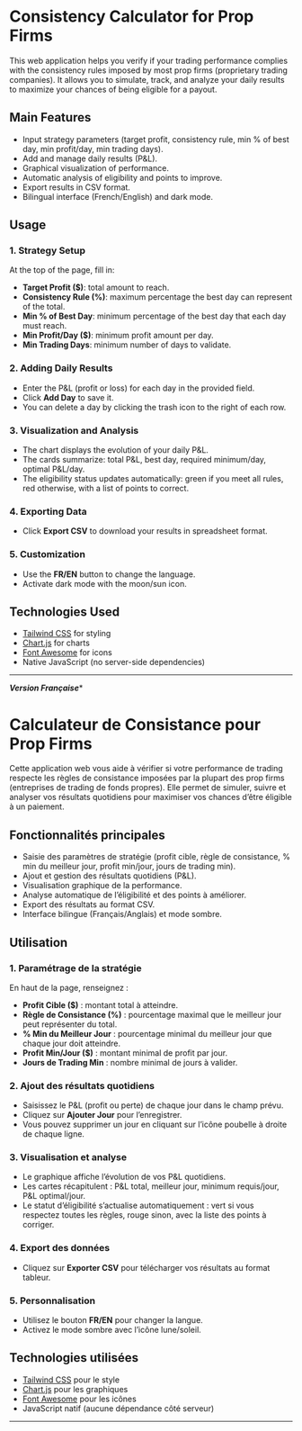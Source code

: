 # Consistency Calculator for Prop Firms

This web application helps you verify if your trading performance complies with the consistency rules imposed by most prop firms (proprietary trading companies). It allows you to simulate, track, and analyze your daily results to maximize your chances of being eligible for a payout.

## Main Features

- Input strategy parameters (target profit, consistency rule, min % of best day, min profit/day, min trading days).
- Add and manage daily results (P&L).
- Graphical visualization of performance.
- Automatic analysis of eligibility and points to improve.
- Export results in CSV format.
- Bilingual interface (French/English) and dark mode.

## Usage

### 1. Strategy Setup

At the top of the page, fill in:
- **Target Profit ($)**: total amount to reach.
- **Consistency Rule (%)**: maximum percentage the best day can represent of the total.
- **Min % of Best Day**: minimum percentage of the best day that each day must reach.
- **Min Profit/Day ($)**: minimum profit amount per day.
- **Min Trading Days**: minimum number of days to validate.

### 2. Adding Daily Results

- Enter the P&L (profit or loss) for each day in the provided field.
- Click **Add Day** to save it.
- You can delete a day by clicking the trash icon to the right of each row.

### 3. Visualization and Analysis

- The chart displays the evolution of your daily P&L.
- The cards summarize: total P&L, best day, required minimum/day, optimal P&L/day.
- The eligibility status updates automatically: green if you meet all rules, red otherwise, with a list of points to correct.

### 4. Exporting Data

- Click **Export CSV** to download your results in spreadsheet format.

### 5. Customization

- Use the **FR/EN** button to change the language.
- Activate dark mode with the moon/sun icon.

## Technologies Used

- [Tailwind CSS](https://tailwindcss.com/) for styling
- [Chart.js](https://www.chartjs.org/) for charts
- [Font Awesome](https://fontawesome.com/) for icons
- Native JavaScript (no server-side dependencies)

---

***Version Française****

# Calculateur de Consistance pour Prop Firms

Cette application web vous aide à vérifier si votre performance de trading respecte les règles de consistance imposées par la plupart des prop firms (entreprises de trading de fonds propres). Elle permet de simuler, suivre et analyser vos résultats quotidiens pour maximiser vos chances d’être éligible à un paiement.

## Fonctionnalités principales

- Saisie des paramètres de stratégie (profit cible, règle de consistance, % min du meilleur jour, profit min/jour, jours de trading min).
- Ajout et gestion des résultats quotidiens (P&L).
- Visualisation graphique de la performance.
- Analyse automatique de l’éligibilité et des points à améliorer.
- Export des résultats au format CSV.
- Interface bilingue (Français/Anglais) et mode sombre.

## Utilisation

### 1. Paramétrage de la stratégie

En haut de la page, renseignez :
- **Profit Cible ($)** : montant total à atteindre.
- **Règle de Consistance (%)** : pourcentage maximal que le meilleur jour peut représenter du total.
- **% Min du Meilleur Jour** : pourcentage minimal du meilleur jour que chaque jour doit atteindre.
- **Profit Min/Jour ($)** : montant minimal de profit par jour.
- **Jours de Trading Min** : nombre minimal de jours à valider.

### 2. Ajout des résultats quotidiens

- Saisissez le P&L (profit ou perte) de chaque jour dans le champ prévu.
- Cliquez sur **Ajouter Jour** pour l’enregistrer.
- Vous pouvez supprimer un jour en cliquant sur l’icône poubelle à droite de chaque ligne.

### 3. Visualisation et analyse

- Le graphique affiche l’évolution de vos P&L quotidiens.
- Les cartes récapitulent : P&L total, meilleur jour, minimum requis/jour, P&L optimal/jour.
- Le statut d’éligibilité s’actualise automatiquement : vert si vous respectez toutes les règles, rouge sinon, avec la liste des points à corriger.

### 4. Export des données

- Cliquez sur **Exporter CSV** pour télécharger vos résultats au format tableur.

### 5. Personnalisation

- Utilisez le bouton **FR/EN** pour changer la langue.
- Activez le mode sombre avec l’icône lune/soleil.

## Technologies utilisées

- [Tailwind CSS](https://tailwindcss.com/) pour le style
- [Chart.js](https://www.chartjs.org/) pour les graphiques
- [Font Awesome](https://fontawesome.com/) pour les icônes
- JavaScript natif (aucune dépendance côté serveur)

---
